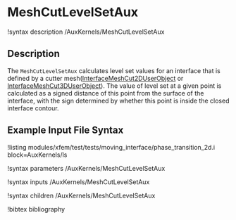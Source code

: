 # MeshCutLevelSetAux

!syntax description /AuxKernels/MeshCutLevelSetAux

## Description

The `MeshCutLevelSetAux` calculates level set values for an interface that is defined by a cutter mesh([InterfaceMeshCut2DUserObject](InterfaceMeshCut2DUserObject.md) or [InterfaceMeshCut3DUserObject](InterfaceMeshCut3DUserObject.md)). The value of level set at a given point is calculated as a signed distance of this point from the surface of the interface, with the sign determined by whether this point is inside the closed interface contour.   

## Example Input File Syntax

!listing modules/xfem/test/tests/moving_interface/phase_transition_2d.i block=AuxKernels/ls

!syntax parameters /AuxKernels/MeshCutLevelSetAux

!syntax inputs /AuxKernels/MeshCutLevelSetAux

!syntax children /AuxKernels/MeshCutLevelSetAux

!bibtex bibliography

